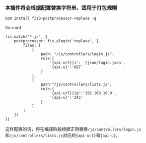 ### 本插件将会根据配置替换字符串，适用于打包规则

```
npm install fis3-postprocessor-replace -g
```
fis-conf
```
fis.match('*.js', {
    postprocessor: fis.plugin('replace', {
        files: [
            {
                path: "/js/controllers/login.js",
                rule:{
                    '{api-url}|i': '/json/login.json',
                    '{api-u}':'GET'
                }
            },
            {
                path:"/js/controllers/lists.js",
                rule:{
                    '{api-url}|ig':'192.168.10.0',
                    '{api-u}':'345'
                }
            }
        ]
    })
})
```
这样配置的话，将在编译阶段根据正则替换`/js/controllers/login.js`和`/js/controllers/lists.js`对应的`{api-url}`和`{api-u}`。